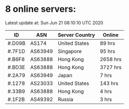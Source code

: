 # 8 online servers:

Latest update at: Sun Jun 21 08:10:10 UTC 2020

| ID | ASN | Server Country | Online |
| -- | --- | -------------- | ------ |
| #.D09B | AS174 | United States | 89 hrs |
| #.7F1D | AS63949 | Singapore | 95 hrs |
| #.B6F8 | AS63888 | Hong Kong | 2658 hrs |
| #.BD3E | AS63888 | Hong Kong | 3727 hrs |
| #.2A79 | AS63949 | Japan | 7 hrs |
| #.1278 | AS23033 | United States | 143 hrs |
| #.33B9 | AS63888 | Hong Kong | 4 hrs |
| #.1F2B | AS49392 | Russia | 3 hrs |

